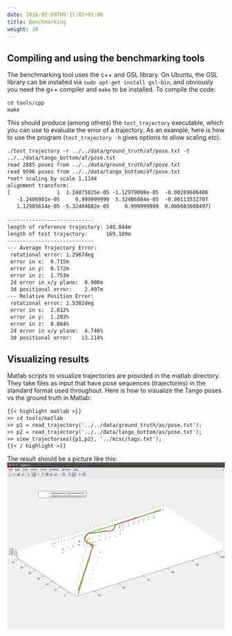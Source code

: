 ```yaml
---
date: 2016-03-09T00:11:02+01:00
title: Benchmarking
weight: 10
---
```


## Compiling and using the benchmarking tools

The benchmarking tool uses the c++ and GSL library. On Ubuntu, the GSL library can be installed via `sudo apt-get install gsl-bin`, and obviously you need the g++ compiler and `make` to be installed. To compile the code:

```nohighlight
cd tools/cpp
make
```
This should produce (among others) the `test_trajectory` executable,
which you can use to evaluate the error of a trajectory. As an
example, here is how to use the program (`test_trajectory -h` gives
options to allow scaling etc).

```nohighlight
./test_trajectory -r ../../data/ground_truth/af/pose.txt -t ../../data/tango_bottom/af/pose.txt
read 2885 poses from ../../data/ground_truth/af/pose.txt
read 9596 poses from ../../data/tango_bottom/af/pose.txt
*not* scaling by scale 1.1144
alignment transform: 
[               1  1.24075825e-05 -1.12979008e-05  -0.00269686406
   -1.2406981e-05     0.999999999  5.32406084e-05  -0.00113532707
   1.12985614e-05 -5.32404682e-05     0.999999999  0.000683608497]

---------------------------- 
length of reference trajectory: 148.844m
length of test trajectory:      169.189m
---------------------------- 
--- Average Trajectory Error:
 rotational error: 1.2967deg
 error in x:  0.715m
 error in y:  0.172m
 error in z:  1.753m
 2d error in x/y plane:  0.908m
 3d positional error:    2.497m
--- Relative Position Error:
 rotational error: 1.5382deg
 error in x:  2.812%
 error in y:  1.203%
 error in z:  8.864%
 2d error in x/y plane:  4.746%
 3d positional error:   13.114%
```
## Visualizing results

Matlab scripts to visualize trajectories are provided in the matlab
directory. They take files as input that have pose sequences
(trajectories) in the standard format used throughout. Here is how to
visualize the Tango poses vs the ground truth in Matlab:

```
{{< highlight matlab >}}
>> cd tools/matlab
>> p1 = read_trajectory('../../data/ground_truth/as/pose.txt');
>> p2 = read_trajectory('../../data/tango_bottom/as/pose.txt');
>> view_trajectories({p1,p2}, '../misc/tags.txt');
{{< / highlight >}}
```

The result should be a picture like this:<br/>
<img src="../pics/view_trajectories.jpg"><br/>
